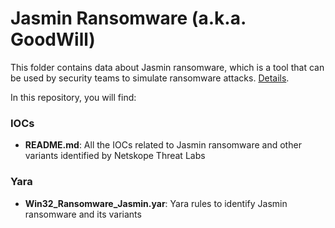 # Jasmin Ransomware (a.k.a. GoodWill)
This folder contains data about Jasmin ransomware, which is a tool that can be used by security teams to simulate ransomware attacks. [Details](https://www.netskope.com/blog/goodwill-ransomware-or-just-another-jasmin-variant).

In this repository, you will find:

### IOCs
* **README.md**: All the IOCs related to Jasmin ransomware and other variants identified by Netskope Threat Labs

### Yara
* **Win32_Ransomware_Jasmin.yar**: Yara rules to identify Jasmin ransomware and its variants
